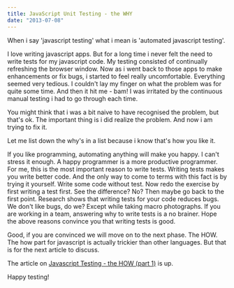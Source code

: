 ```yaml
---
title: JavaScript Unit Testing - the WHY
date: "2013-07-08"
---
```


When i say 'javascript testing' what i mean is 'automated javascript testing'.

I love writing javascript apps. But for a long time i never felt the need to write tests for my javascript code. My testing consisted of continually refreshing the browser window. Now as i went back to those apps to make enhancements or fix bugs, i started to feel really uncomfortable. Everything seemed very tedious. I couldn't lay my finger on what the problem was for quite some time. And then it hit me - bam! I was irritated by the continuous manual testing i had to go through each time.

You might think that i was a bit naive to have recognised the problem, but that's ok. The important thing is i did realize the problem. And now i am trying to fix it.

Let me list down the why's in a list because i know that's how you like it.

If you like programming, automating anything will make you happy. I can't stress it enough. A happy programmer is a more productive programmer. For me, this is the most important reason to write tests.
Writing tests makes you write better code. And the only way to come to terms with this fact is by trying it yourself. Write some code without test. Now redo the exercise by first writing a test first. See the difference? No? Then maybe go back to the first point.
Research shows that writing tests for your code reduces bugs. We don't like bugs, do we? Except while taking macro photographs.
If you are working in a team, answering why to write tests is a no brainer.
Hope the above reasons convince you that writing tests is good.

Good, if you are convinced we will move on to the next phase. The HOW. The how part for javascript is actually trickier than other languages. But that is for the next article to discuss.

The article on [Javascript Testing - the HOW (part 1)](http://unstack.in/2013/07/09/javascript-unit-testing-the-how-part-I/) is up.

Happy testing!
